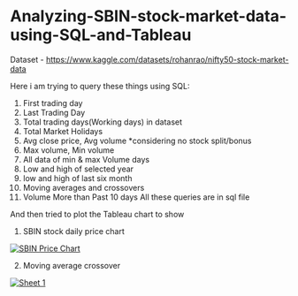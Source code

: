 # Analyzing-SBIN-stock-market-data-using-SQL-and-Tableau
Dataset - https://www.kaggle.com/datasets/rohanrao/nifty50-stock-market-data

Here i am trying to query these things using SQL:
1. First trading day
2. Last Trading Day
3. Total trading days(Working days) in dataset
4. Total Market Holidays
5. Avg close price, Avg volume *considering no stock split/bonus
6. Max volume, Min volume
7. All data of min & max Volume days
8. Low and high of selected year
9. low and high of last six month
10. Moving averages and crossovers
11. Volume More than Past 10 days
All these queries are in sql file


And then tried to plot the Tableau chart to show
1. SBIN stock daily price chart

<div class='tableauPlaceholder' id='viz1672770974859' style='position: relative'><noscript><a href='#'><img alt='SBIN Price Chart ' src='https:&#47;&#47;public.tableau.com&#47;static&#47;images&#47;St&#47;Stockpricechart&#47;Sheet2&#47;1_rss.png' style='border: none' /></a></noscript><object class='tableauViz'  style='display:none;'><param name='host_url' value='https%3A%2F%2Fpublic.tableau.com%2F' /> <param name='embed_code_version' value='3' /> <param name='site_root' value='' /><param name='name' value='Stockpricechart&#47;Sheet2' /><param name='tabs' value='no' /><param name='toolbar' value='yes' /><param name='static_image' value='https:&#47;&#47;public.tableau.com&#47;static&#47;images&#47;St&#47;Stockpricechart&#47;Sheet2&#47;1.png' /> <param name='animate_transition' value='yes' /><param name='display_static_image' value='yes' /><param name='display_spinner' value='yes' /><param name='display_overlay' value='yes' /><param name='display_count' value='yes' /><param name='language' value='en-US' /></object></div>          

2. Moving average crossover

<div class='tableauPlaceholder' id='viz1672772454933' style='position: relative'><noscript><a href='#'><img alt='Sheet 1 ' src='https:&#47;&#47;public.tableau.com&#47;static&#47;images&#47;MA&#47;MAcrossover&#47;Sheet1&#47;1_rss.png' style='border: none' /></a></noscript><object class='tableauViz'  style='display:none;'><param name='host_url' value='https%3A%2F%2Fpublic.tableau.com%2F' /> <param name='embed_code_version' value='3' /> <param name='site_root' value='' /><param name='name' value='MAcrossover&#47;Sheet1' /><param name='tabs' value='no' /><param name='toolbar' value='yes' /><param name='static_image' value='https:&#47;&#47;public.tableau.com&#47;static&#47;images&#47;MA&#47;MAcrossover&#47;Sheet1&#47;1.png' /> <param name='animate_transition' value='yes' /><param name='display_static_image' value='yes' /><param name='display_spinner' value='yes' /><param name='display_overlay' value='yes' /><param name='display_count' value='yes' /><param name='language' value='en-US' /></object></div>               
